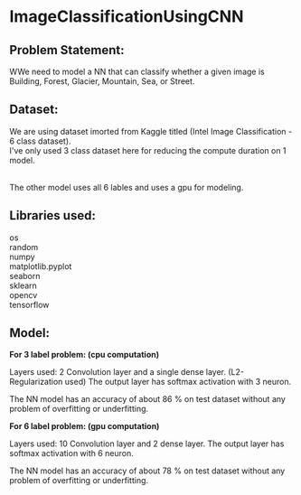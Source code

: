 # ImageClassificationUsingCNN

## Problem Statement:

WWe need to model a NN that can classify whether a given image is Building, Forest, Glacier, Mountain, Sea, or Street.

## Dataset:

We are using dataset imorted from Kaggle titled (Intel Image Classification - 6 class dataset).
<br>I've only used 3 class dataset here for reducing the compute duration on 1 model.

<br>The other model uses all 6 lables and uses a gpu for modeling.

## Libraries used:

os
<br>random
<br>numpy
<br>matplotlib.pyplot
<br>seaborn
<br>sklearn
<br>opencv
<br>tensorflow

## Model:

**For 3 label problem: (cpu computation)**

Layers used: 2 Convolution layer and a single dense layer. (L2-Regularization used)
The output layer has softmax activation with 3 neuron.

The NN model has an accuracy of about 86 % on test dataset without any problem of overfitting or underfitting.

**For 6 label problem: (gpu computation)**

Layers used: 10 Convolution layer and 2 dense layer. 
The output layer has softmax activation with 6 neuron.

The NN model has an accuracy of about 78 % on test dataset without any problem of overfitting or underfitting.

